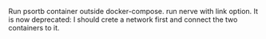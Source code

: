 Run psortb container outside docker-compose.
run nerve with link option. It is now deprecated: I should crete a network first and connect the two containers to it.
